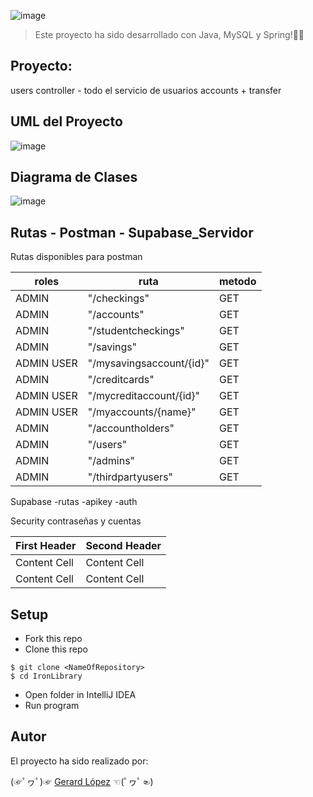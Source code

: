 ![image](https://user-images.githubusercontent.com/72072309/205083754-e000dd47-8302-4cf8-9791-33826d9d9bf9.png)

> Este proyecto ha sido desarrollado con Java, MySQL y Spring!🐱‍💻


## Proyecto:

users controller - todo el servicio de usuarios
accounts + transfer


## UML del Proyecto

![image](https://user-images.githubusercontent.com/72072309/205115044-f51ff48d-1867-48c5-9e4a-a2e052cf4b16.png)


## Diagrama de Clases

![image](https://user-images.githubusercontent.com/72072309/205298752-b837bcac-42ab-419f-8d06-f752332f9371.png)

## Rutas - Postman - Supabase_Servidor

Rutas disponibles para postman

| roles  | ruta | metodo |
| ------------- | ------------- | ------------- |
| ADMIN   | "/checkings"  | GET  |
| ADMIN  | "/accounts" | GET  |
| ADMIN  | "/studentcheckings" | GET  |
| ADMIN  | "/savings" | GET  |
| ADMIN USER | "/mysavingsaccount/{id}" | GET  |
| ADMIN  | "/creditcards" | GET  |
| ADMIN USER | "/mycreditaccount/{id}" | GET  |
| ADMIN  USER| "/myaccounts/{name}" | GET  |
| ADMIN  | "/accountholders" | GET  |
| ADMIN  | "/users" | GET  |
| ADMIN  | "/admins" | GET  |
| ADMIN  | "/thirdpartyusers" | GET  |


Supabase 
-rutas
-apikey
-auth

Security 
contraseñas y cuentas

| First Header  | Second Header |
| ------------- | ------------- |
| Content Cell  | Content Cell  |
| Content Cell  | Content Cell  |

## Setup

- Fork this repo
- Clone this repo

```shell
$ git clone <NameOfRepository>
$ cd IronLibrary
```

- Open folder in IntelliJ IDEA
- Run program

## Autor
El proyecto ha sido realizado por:

(☞ﾟヮﾟ)☞   [Gerard López](https://github.com/GerardLopezGarcia)   ☜(ﾟヮﾟ☜)

